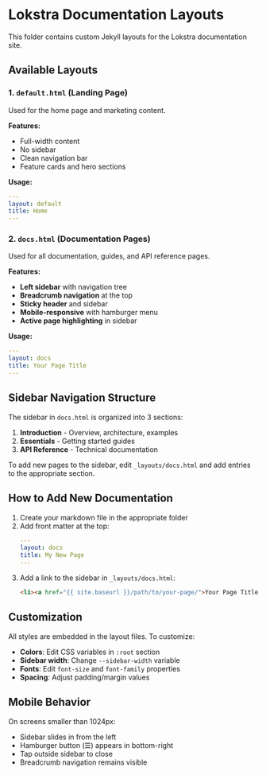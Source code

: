 # Lokstra Documentation Layouts

This folder contains custom Jekyll layouts for the Lokstra documentation site.

## Available Layouts

### 1. `default.html` (Landing Page)
Used for the home page and marketing content.

**Features:**
- Full-width content
- No sidebar
- Clean navigation bar
- Feature cards and hero sections

**Usage:**
```yaml
---
layout: default
title: Home
---
```

### 2. `docs.html` (Documentation Pages)
Used for all documentation, guides, and API reference pages.

**Features:**
- **Left sidebar** with navigation tree
- **Breadcrumb navigation** at the top
- **Sticky header** and sidebar
- **Mobile-responsive** with hamburger menu
- **Active page highlighting** in sidebar

**Usage:**
```yaml
---
layout: docs
title: Your Page Title
---
```

## Sidebar Navigation Structure

The sidebar in `docs.html` is organized into 3 sections:

1. **Introduction** - Overview, architecture, examples
2. **Essentials** - Getting started guides
3. **API Reference** - Technical documentation

To add new pages to the sidebar, edit `_layouts/docs.html` and add entries to the appropriate section.

## How to Add New Documentation

1. Create your markdown file in the appropriate folder
2. Add front matter at the top:
   ```yaml
   ---
   layout: docs
   title: My New Page
   ---
   ```
3. Add a link to the sidebar in `_layouts/docs.html`:
   ```html
   <li><a href="{{ site.baseurl }}/path/to/your-page/">Your Page Title</a></li>
   ```

## Customization

All styles are embedded in the layout files. To customize:

- **Colors**: Edit CSS variables in `:root` section
- **Sidebar width**: Change `--sidebar-width` variable
- **Fonts**: Edit `font-size` and `font-family` properties
- **Spacing**: Adjust padding/margin values

## Mobile Behavior

On screens smaller than 1024px:
- Sidebar slides in from the left
- Hamburger button (☰) appears in bottom-right
- Tap outside sidebar to close
- Breadcrumb navigation remains visible
